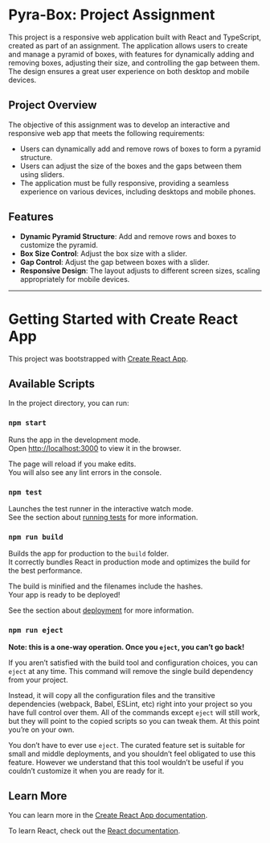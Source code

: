 # Pyra-Box: Project Assignment

This project is a responsive web application built with React and TypeScript, created as part of an assignment. The application allows users to create and manage a pyramid of boxes, with features for dynamically adding and removing boxes, adjusting their size, and controlling the gap between them. The design ensures a great user experience on both desktop and mobile devices.

## Project Overview

The objective of this assignment was to develop an interactive and responsive web app that meets the following requirements:

- Users can dynamically add and remove rows of boxes to form a pyramid structure.
- Users can adjust the size of the boxes and the gaps between them using sliders.
- The application must be fully responsive, providing a seamless experience on various devices, including desktops and mobile phones.

## Features

- **Dynamic Pyramid Structure**: Add and remove rows and boxes to customize the pyramid.
- **Box Size Control**: Adjust the box size with a slider.
- **Gap Control**: Adjust the gap between boxes with a slider.
- **Responsive Design**: The layout adjusts to different screen sizes, scaling appropriately for mobile devices.

***

# Getting Started with Create React App

This project was bootstrapped with [Create React App](https://github.com/facebook/create-react-app).

## Available Scripts

In the project directory, you can run:

### `npm start`

Runs the app in the development mode.\
Open [http://localhost:3000](http://localhost:3000) to view it in the browser.

The page will reload if you make edits.\
You will also see any lint errors in the console.

### `npm test`

Launches the test runner in the interactive watch mode.\
See the section about [running tests](https://facebook.github.io/create-react-app/docs/running-tests) for more information.

### `npm run build`

Builds the app for production to the `build` folder.\
It correctly bundles React in production mode and optimizes the build for the best performance.

The build is minified and the filenames include the hashes.\
Your app is ready to be deployed!

See the section about [deployment](https://facebook.github.io/create-react-app/docs/deployment) for more information.

### `npm run eject`

**Note: this is a one-way operation. Once you `eject`, you can’t go back!**

If you aren’t satisfied with the build tool and configuration choices, you can `eject` at any time. This command will remove the single build dependency from your project.

Instead, it will copy all the configuration files and the transitive dependencies (webpack, Babel, ESLint, etc) right into your project so you have full control over them. All of the commands except `eject` will still work, but they will point to the copied scripts so you can tweak them. At this point you’re on your own.

You don’t have to ever use `eject`. The curated feature set is suitable for small and middle deployments, and you shouldn’t feel obligated to use this feature. However we understand that this tool wouldn’t be useful if you couldn’t customize it when you are ready for it.

## Learn More

You can learn more in the [Create React App documentation](https://facebook.github.io/create-react-app/docs/getting-started).

To learn React, check out the [React documentation](https://reactjs.org/).
